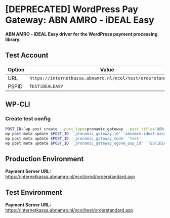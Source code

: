 # [DEPRECATED] WordPress Pay Gateway: ABN AMRO - iDEAL Easy

**ABN AMRO - iDEAL Easy driver for the WordPress payment processing library.**

## Test Account

| Option      | Value                                                               |
| ----------- | ------------------------------------------------------------------- |
| URL         | `https://internetkassa.abnamro.nl/ncol/test/orderstandard.asp`      |
| PSPID       | `TESTiDEALEASY`                                                     |

## WP-CLI

### Create test config

```bash
POST_ID=`wp post create --post_type=pronamic_gateway --post_title='ABN AMRO - iDEAL Easy - Test' --post_status=publish --porcelain`
wp post meta update $POST_ID '_pronamic_gateway_id' 'abnamro-ideal-easy'
wp post meta update $POST_ID '_pronamic_gateway_mode' 'test'
wp post meta update $POST_ID '_pronamic_gateway_ogone_psp_id' 'TESTiDEALEASY'
```

## Production Environment

**Payment Server URL:** https://internetkassa.abnamro.nl/ncol/prod/orderstandard.asp  

## Test Environment

**Payment Server URL:** https://internetkassa.abnamro.nl/ncol/test/orderstandard.asp  

